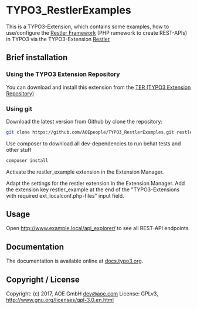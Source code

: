 # TYPO3_RestlerExamples
This is a TYPO3-Extension, which contains some examples, how to use/configure the [Restler Framework][LuracastRestler] (PHP ramework to create REST-APIs)
in TYPO3 via the TYPO3-Extension [Restler][TYPO3_Restler]

## Brief installation

### Using the TYPO3 Extension Repository
You can download and install this extension from the [TER (TYPO3 Extension Repository)][RestlerExamples_TER]

### Using git

Download the latest version from Github by clone the repository:

```bash
git clone https://github.com/AOEpeople/TYPO3_RestlerExamples.git restler_examples
```

Use composer to download all dev-dependencies to run behat tests and other stuff
```bash
composer install
```

Activate the restler_example extension in the Extension Manager.

Adapt the settings for the restler extension in the Extension Manager.
Add the extension key restler_example at the end of the "TYPO3-Extensions with required ext_localconf.php-files" input field.

## Usage
Open http://www.example.local/api_explorer/ to see all REST-API endpoints.

## Documentation

The documentation is available online at [docs.typo3.org][RestlerExamples_Documentation].

## Copyright / License

Copyright: (c) 2017, AOE GmbH <dev@aoe.com>
License: GPLv3, <http://www.gnu.org/licenses/gpl-3.0.en.html>


[LuracastRestler]: https://github.com/Luracast/Restler
[TYPO3_Restler]: https://github.com/AOEpeople/TYPO3_Restler
[RestlerExamples_TER]: http://typo3.org/extensions/repository/view/restler_examples
[RestlerExamples_Documentation]: https://docs.typo3.org/typo3cms/extensions/restler_examples/
